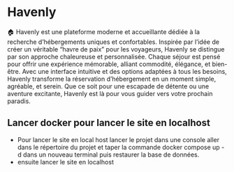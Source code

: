 # Havenly

🏠 Havenly est une plateforme moderne et accueillante dédiée à la recherche d’hébergements uniques et confortables. Inspirée par l’idée de créer un véritable “havre de paix” pour les voyageurs, Havenly se distingue par son approche chaleureuse et personnalisée. Chaque séjour est pensé pour offrir une expérience mémorable, alliant commodité, élégance, et bien-être. Avec une interface intuitive et des options adaptées à tous les besoins, Havenly transforme la réservation d’hébergement en un moment simple, agréable, et serein. Que ce soit pour une escapade de détente ou une aventure excitante, Havenly est là pour vous guider vers votre prochain paradis.

## Lancer docker pour lancer le site en localhost

- Pour lancer le site en local host lancer le projet dans une console aller dans le répertoire du projet et taper la commande docker compose up -d dans un nouveau terminal puis restaurer la base de données.
- ensuite lancer le site en localhost

